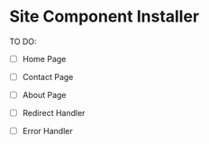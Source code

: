 Site Component Installer
======================

TO DO:
 - [ ] Home Page
 - [ ] Contact Page
 - [ ] About Page
 - [ ] Redirect Handler
 - [ ] Error Handler

